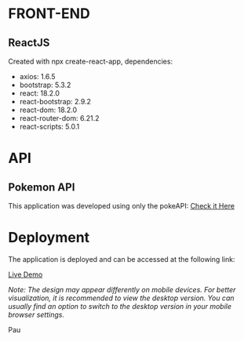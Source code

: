 # FRONT-END

## ReactJS

Created with npx create-react-app, dependencies:
* axios: 1.6.5
* bootstrap: 5.3.2
* react: 18.2.0
* react-bootstrap: 2.9.2
* react-dom: 18.2.0
* react-router-dom: 6.21.2
* react-scripts: 5.0.1

# API

## Pokemon API

This application was developed using only the pokeAPI: [Check it Here](https://pokeapi.co/)

# Deployment

The application is deployed and can be accessed at the following link:

[Live Demo](https://willowy-paprenjak-cf3e36.netlify.app/)

*Note: The design may appear differently on mobile devices. For better visualization, it is recommended to view the desktop version. You can usually find an option to switch to the desktop version in your mobile browser settings.*

Pau
